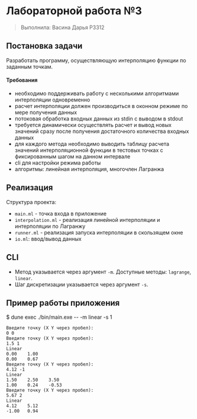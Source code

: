 # Лабораторной работа №3

> Выполнила: Васина Дарья P3312

## Постановка задачи

Разработать программу, осуществляющую интерполяцию функции по заданным точкам. 

#### Требования

- необходимо поддерживать работу с несколькими алгоритмами интерполяции одновременно
- расчет интерполяции должен производиться в оконном режиме по мере получения данных
- потоковая обработка входных данных из stdin с выводом в stdout
- требуется динамически осуществлять расчет и вывод новых значений сразу после получения достаточного количества входных данных
- для каждого метода необходимо выводить таблицу расчета значений интерполяционной функции в тестовых точках с фиксированным шагом на данном интервале
- cli для настройки режима работы
- алгоритмы: линейная интерполяция, многочлен Лагранжа

## Реализация

Структура проекта:

- `main.ml` - точка входа в приложение
- `interpolation.ml` - реализация линейной интерполяции и интерполяции по Лагранжу
- `runner.ml` - реализация запуска интерполяции в скользящем окне
- `io.ml`: ввод/вывод данных

## CLI
- Метод указывается через аргумент `-m`. Доступные методы: `lagrange`, `linear`. 
- Шаг дискретизации указывается через аргумент `-s`.

## Пример работы приложения

$ dune exec ./bin/main.exe -- -m linear -s 1

```
Введите точку (X Y через пробел):
0 0
Введите точку (X Y через пробел):
1.5 1
Linear
0.00    1.00
0.00    0.67
Введите точку (X Y через пробел):
4.12 -1
Linear
1.50    2.50    3.50
1.00    0.24    -0.53
Введите точку (X Y через пробел):
5.67 2
Linear
4.12    5.12
-1.00   0.94
```


